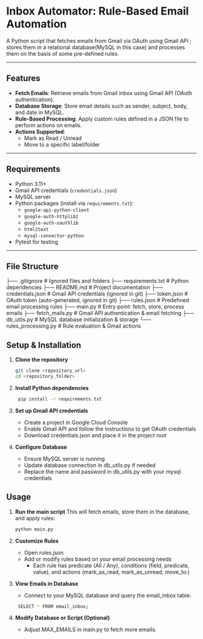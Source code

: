 # Inbox Automator: Rule-Based Email Automation
A Python script that fetches emails from Gmail via OAuth using Gmail API ; stores them in a relational database(MySQL in this case) and processes them on the basis of some pre-defined rules.

---

## Features

- **Fetch Emails**: Retrieve emails from Gmail inbox using Gmail API (OAuth authentication).  
- **Database Storage**: Store email details such as sender, subject, body, and date in MySQL.  
- **Rule-Based Processing**: Apply custom rules defined in a JSON file to perform actions on emails.  
- **Actions Supported**:
  - Mark as Read / Unread
  - Move to a specific label/folder

---

## Requirements

- Python 3.11+
- Gmail API credentials (`credentials.json`)
- MySQL server
- Python packages (install via `requirements.txt`):
  - `google-api-python-client`
  - `google-auth-httplib2`
  - `google-auth-oauthlib`
  - `html2text`
  - `mysql-connector-python`
- Pytest for testing

---

## File Structure

├── .gitignore # Ignored files and folders
├── requirements.txt # Python dependencies
├── README.md # Project documentation
├── credentials.json # Gmail API credentials (ignored in git)
├── token.json # OAuth token (auto-generated, ignored in git)
├── rules.json # Predefined email processing rules
├── main.py # Entry point: fetch, store, process emails
├── fetch_mails.py # Gmail API authentication & email fetching
├── db_utils.py # MySQL database initialization & storage
└── rules_processing.py # Rule evaluation & Gmail actions

## Setup & Installation

1. **Clone the repository**  
   ```bash
   git clone <repository_url>
   cd <repository_folder>

2. **Install Python dependencies**
   ```bash
    pip install -r requirements.txt

3. **Set up Gmail API credentials**
   - Create a project in Google Cloud Console
   - Enable Gmail API and follow the instructions to get OAuth credentials
   - Download credentials.json and place it in the project root

4. **Configure Database**
   - Ensure MySQL server is running
   - Update database connection in db_utils.py if needed
   - Replace the name and password in db_utils.py with your mysql credentials

## Usage
1. **Run the main script**
   This will fetch emails, store them in the database, and apply rules:
   ```bash
   python main.py

2. **Customize Rules**
   - Open rules.json
   - Add or modify rules based on your email processing needs
      - Each rule has predicate (All / Any), conditions (field, predicate, value), and actions (mark_as_read, mark_as_unread, move_to:<Label>)

3. **View Emails in Database**
    - Connect to your MySQL database and query the email_inbox table:
    ```bash
     SELECT * FROM email_inbox;


4. **Modify Database or Script (Optional)**
    - Adjust MAX_EMAILS in main.py to fetch more emails.